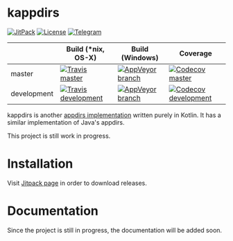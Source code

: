 # kappdirs

[![JitPack](https://img.shields.io/jitpack/v/io.github.erayerdin/kappdirs.svg?label=version&logo=kotlin&logoColor=ffffff&style=flat-square)][jitpack_url]
[![License](https://img.shields.io/badge/license-Apache%20License%203.0-cccccc.svg?style=flat-square)](LICENSE.txt)
[![Telegram](https://img.shields.io/badge/telegram-%40erayerdin-%2332afed.svg?style=flat-square&logo=telegram&logoColor=white)](https://t.me/erayerdin)

[jitpack_url]: https://jitpack.io/#erayerdin/kappdirs

|             | Build (*nix, OS-X) | Build (Windows) | Coverage |
|-------------|--------------------|-----------------|----------|
| master      | [![Travis master](https://img.shields.io/travis/com/erayerdin/kappdirs/master.svg?style=flat-square&logo=travis&logoColor=white)][travis_url] | [![AppVeyor branch](https://img.shields.io/appveyor/ci/erayerdin/kappdirs/master.svg?style=flat-square)][appveyor_url] | [![Codecov master](https://img.shields.io/codecov/c/github/erayerdin/kappdirs/master.svg?style=flat-square&logo=codecov&logoColor=white)][codecov_url]      |
| development | [![Travis development](https://img.shields.io/travis/com/erayerdin/kappdirs/development.svg?style=flat-square&logo=travis&logoColor=white)][travis_url] | [![AppVeyor branch](https://img.shields.io/appveyor/ci/erayerdin/kappdirs/development.svg?style=flat-square)][appveyor_url] | [![Codecov development](https://img.shields.io/codecov/c/github/erayerdin/kappdirs/development.svg?style=flat-square&logo=codecov&logoColor=white)][codecov_url] |

[travis_url]: https://travis-ci.com/erayerdin/kappdirs
[appveyor_url]: https://ci.appveyor.com/project/erayerdin/kappdirs
[codecov_url]: https://codecov.io/gh/erayerdin/kappdirs

kappdirs is another [appdirs implementation](https://github.com/harawata/appdirs)
written purely in Kotlin. It has a similar implementation of Java's appdirs.

This project is still work in progress.

# Installation

Visit [Jitpack page][jitpack_url] in order to download releases.

# Documentation

Since the project is still in progress, the documentation will be added soon.